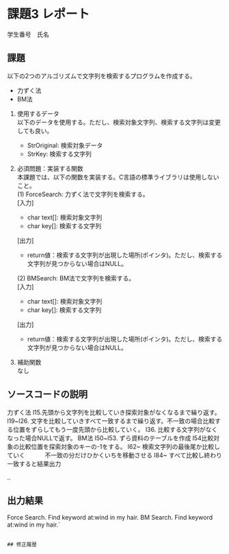 # 課題3 レポート
学生番号　氏名


## 課題  

以下の2つのアルゴリズムで文字列を検索するプログラムを作成する。  
- 力ずく法
- BM法

1. 使用するデータ  
以下のデータを使用する。ただし、検索対象文字列、検索する文字列は変更しても良い。  
    - StrOriginal: 検索対象データ
    - StrKey: 検索する文字列

2. 必須問題：実装する関数  
本課題では、以下の関数を実装する。C言語の標準ライブラリは使用しないこと。  
    (1) ForceSearch: 力ずく法で文字列を検索する。  
    [入力]  
    - char text[]: 検索対象文字列  
    - char key[]: 検索する文字列  

    [出力]  
    - return値：検索する文字列が出現した場所(ポインタ)。ただし、検索する文字列が見つからない場合はNULL。  

    (2) BMSearch: BM法で文字列を検索する。  
    [入力]  
    - char text[]: 検索対象文字列  
    - char key[]: 検索する文字列  
 
    [出力]  
    - return値：検索する文字列が出現した場所(ポインタ)。ただし、検索する文字列が見つからない場合はNULL。  

3. 補助関数  
なし

## ソースコードの説明
力ずく法
l15.先頭から文字列を比較していき探索対象がなくなるまで繰り返す。
l19~l26. 文字を比較していきすべて一致するまで繰り返す。不一致の場合比較する位置をずらしてもう一度先頭から比較していく。
l36. 比較する文字列がなくなった場合NULLで返す。
BM法
l50~l53. ずら資料のテーブルを作成
l54比較対象の比較位置を探索対象のキーの-1をする。
l62~ 検索文字列の最後尾か比較していく
　　　不一致の分だけひかくいちを移動させる
l84~ すべて比較し終わり一致すると結果出力




..
## 出力結果
Force Search. Find keyword at:wind in my hair.
BM Search. Find keyword at:wind in my hair.`

```

## 修正履歴

